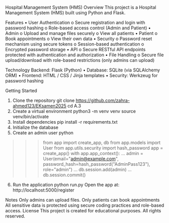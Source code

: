 Hospital Management System (HMS)
Overview
This project is a Hospital Management System (HMS) built using Python and Flask.

Features
•	User Authentication
o	Secure registration and login with password hashing
o	Role-based access control (Admin and Patient)
•	Admin
o	Upload and manage files securely
o	View all patients
•	Patient
o	Book appointments
o	View their own data
•	Security
o	Password reset mechanism using secure tokens
o	Session-based authentication
o	Encrypted password storage
•	API
o	Secure RESTful API endpoints protected with authentication and authorization
•	File Handling
o	Secure file upload/download with role-based restrictions (only admins can upload)

Technology 
Backend: Flask (Python)
•	Database: SQLite (via SQLAlchemy ORM)
•	Frontend: HTML / CSS / Jinja templates
•	Security: Werkzeug for password hashing
 
Getting Started
1. Clone the repository
git clone <https://github.com/zahra-ahmed123/EKsamen2025>
cd A.3
2. Create a virtual environment
python3 -m venv venv
source venv/bin/activate
3. Install dependencies
pip install -r requirements.txt
4. Initialize the database
5. Create an admin user
python
>>> from app import create_app, db
>>> from app.models import User
>>> from app.utils.security import hash_password
>>> app = create_app()
>>> with app.app_context():
...     admin = User(email="admin@example.com", password_hash=hash_password("AdminPass123"), role="admin")
...     db.session.add(admin)
...     db.session.commit()
6. Run the application
python run.py
Open the app at: http://localhost:5000/register 

 Notes
Only admins can upload files.
Only patients can book appointments
All sensitive data is protected using secure coding practices and role-based access.
License
This project is created for educational purposes. All rights reserved.

